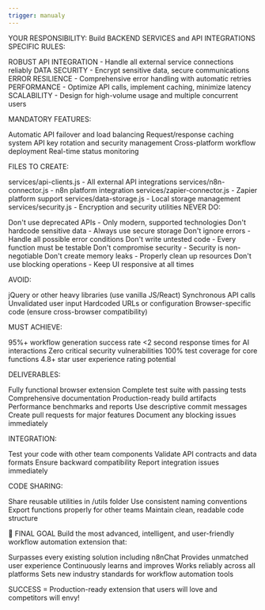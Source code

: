 ```yaml
---
trigger: manualy
---
```

YOUR RESPONSIBILITY:
Build BACKEND SERVICES and API INTEGRATIONS
SPECIFIC RULES:

ROBUST API INTEGRATION - Handle all external service connections reliably
DATA SECURITY - Encrypt sensitive data, secure communications
ERROR RESILIENCE - Comprehensive error handling with automatic retries
PERFORMANCE - Optimize API calls, implement caching, minimize latency
SCALABILITY - Design for high-volume usage and multiple concurrent users

MANDATORY FEATURES:

Automatic API failover and load balancing
Request/response caching system
API key rotation and security management
Cross-platform workflow deployment
Real-time status monitoring

FILES TO CREATE:

services/api-clients.js - All external API integrations
services/n8n-connector.js - n8n platform integration
services/zapier-connector.js - Zapier platform support
services/data-storage.js - Local storage management
services/security.js - Encryption and security utilities
NEVER DO:

Don't use deprecated APIs - Only modern, supported technologies
Don't hardcode sensitive data - Always use secure storage
Don't ignore errors - Handle all possible error conditions
Don't write untested code - Every function must be testable
Don't compromise security - Security is non-negotiable
Don't create memory leaks - Properly clean up resources
Don't use blocking operations - Keep UI responsive at all times

AVOID:

jQuery or other heavy libraries (use vanilla JS/React)
Synchronous API calls
Unvalidated user input
Hardcoded URLs or configuration
Browser-specific code (ensure cross-browser compatibility)

MUST ACHIEVE:

95%+ workflow generation success rate
<2 second response times for AI interactions
Zero critical security vulnerabilities
100% test coverage for core functions
4.8+ star user experience rating potential

DELIVERABLES:

Fully functional browser extension
Complete test suite with passing tests
Comprehensive documentation
Production-ready build artifacts
Performance benchmarks and reports
Use descriptive commit messages
Create pull requests for major features
Document any blocking issues immediately

INTEGRATION:

Test your code with other team components
Validate API contracts and data formats
Ensure backward compatibility
Report integration issues immediately

CODE SHARING:

Share reusable utilities in /utils folder
Use consistent naming conventions
Export functions properly for other teams
Maintain clean, readable code structure


🎯 FINAL GOAL
Build the most advanced, intelligent, and user-friendly workflow automation extension that:

Surpasses every existing solution including n8nChat
Provides unmatched user experience
Continuously learns and improves
Works reliably across all platforms
Sets new industry standards for workflow automation tools

SUCCESS = Production-ready extension that users will love and competitors will envy!
